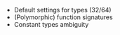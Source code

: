 * Default settings for types (32/64)
* (Polymorphic) function signatures
* Constant types ambiguity

